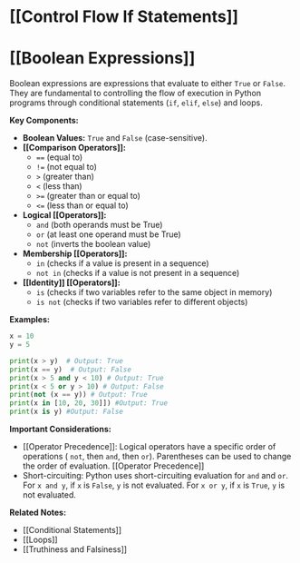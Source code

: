 # [[Control Flow If Statements]]
# [[Boolean Expressions]] 
Boolean expressions are expressions that evaluate to either `True` or `False`.  They are fundamental to controlling the flow of execution in Python programs through conditional statements (`if`, `elif`, `else`) and loops.

**Key Components:**

* **Boolean Values:** `True` and `False` (case-sensitive).
* **[[Comparison Operators]]:**
    * `==` (equal to)
    * `!=` (not equal to)
    * `>` (greater than)
    * `<` (less than)
    * `>=` (greater than or equal to)
    * `<=` (less than or equal to)
* **Logical [[Operators]]:**
    * `and` (both operands must be True)
    * `or` (at least one operand must be True)
    * `not` (inverts the boolean value)
* **Membership [[Operators]]:**
    * `in` (checks if a value is present in a sequence)
    * `not in` (checks if a value is not present in a sequence)
* **[[Identity]] [[Operators]]:**
    * `is` (checks if two variables refer to the same object in memory)
    * `is not` (checks if two variables refer to different objects)


**Examples:**

```python
x = 10
y = 5

print(x > y)  # Output: True
print(x == y)  # Output: False
print(x > 5 and y < 10) # Output: True
print(x < 5 or y > 10) # Output: False
print(not (x == y)) # Output: True
print(x in [10, 20, 30]]) #Output: True
print(x is y) #Output: False
```

**Important Considerations:**

* [[Operator Precedence]]:  Logical operators have a specific order of operations ( `not`, then `and`, then `or`). Parentheses can be used to change the order of evaluation. [[Operator Precedence]]
* Short-circuiting:  Python uses short-circuiting evaluation for `and` and `or`.  For `x and y`, if `x` is `False`, `y` is not evaluated.  For `x or y`, if `x` is `True`, `y` is not evaluated.

**Related Notes:**

* [[Conditional Statements]]
* [[Loops]]
* [[Truthiness and Falsiness]]


